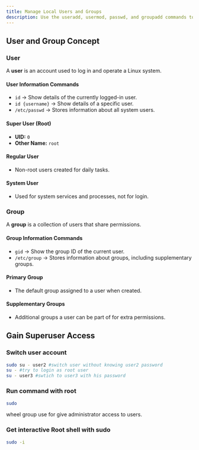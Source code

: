 ```yaml
---
title: Manage Local Users and Groups
description: Use the useradd, usermod, passwd, and groupadd commands to manage local users and groups in Linux.
---
```

## User and Group Concept

### User
A **user** is an account used to log in and operate a Linux system.

#### User Information Commands
- `id` → Show details of the currently logged-in user.
- `id {username}` → Show details of a specific user.
- `/etc/passwd` → Stores information about all system users.

#### Super User (Root)
- **UID:** `0`
- **Other Name:** `root`

#### Regular User
- Non-root users created for daily tasks.

#### System User
- Used for system services and processes, not for login.

### Group
A **group** is a collection of users that share permissions.

#### Group Information Commands
- `gid` → Show the group ID of the current user.
- `/etc/group` → Stores information about groups, including supplementary groups.

#### Primary Group
- The default group assigned to a user when created.

#### Supplementary Groups
- Additional groups a user can be part of for extra permissions.

## Gain Superuser Access
### Switch user account

```bash
sudo su - user2 #switch user without knowing user2 password
su - #try to login as root user
su - user3 #swtich to user3 with his password
```
### Run command with root

```bash
sudo
```
wheel group use for give administrator access to users.

### Get interactive Root shell with sudo
```bash
sudo -i
```
